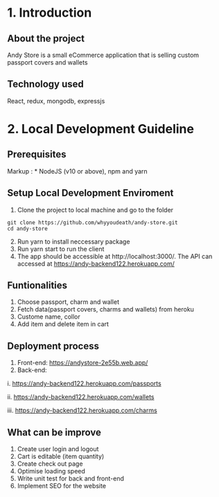 # 1. Introduction
## About the project
Andy Store is a small eCommerce application that is selling custom passport covers and wallets
## Technology used
React, redux, mongodb, expressjs
# 2. Local Development Guideline
## Prerequisites
Markup : * NodeJS (v10 or above), npm and yarn
## Setup Local Development Enviroment
1. Clone the project to local machine and go to the folder
```
git clone https://github.com/whyyoudeath/andy-store.git
cd andy-store
```
2. Run yarn to install neccessary package
3. Run yarn start to run the client
4. The app should be accessible at http://localhost:3000/. The API can accessed at https://andy-backend122.herokuapp.com/


## Funtionalities
1. Choose passport, charm and wallet
2. Fetch data(passport covers, charms and wallets) from heroku
3. Custome name, collor
4. Add item and delete item in cart

## Deployment process
1. Front-end: https://andystore-2e55b.web.app/
2. Back-end: 
  
  i. https://andy-backend122.herokuapp.com/passports
  
  ii. https://andy-backend122.herokuapp.com/wallets
  
  iii. https://andy-backend122.herokuapp.com/charms

## What can be improve
1. Create user login and logout
2. Cart is editable (item quantity)
3. Create check out page
4. Optimise loading speed
5. Write unit test for back and front-end
6. Implement SEO for the website
